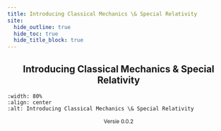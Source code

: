 ```yaml
---
title: Introducing Classical Mechanics \& Special Relativity
site:
  hide_outline: true
  hide_toc: true
  hide_title_block: true
---
```


<div style="text-align: center;">

## Introducing Classical Mechanics \& Special Relativity

</div>

```{figure} cover.gif
:width: 80%
:align: center
:alt: Introducing Classical Mechanics \& Special Relativity
```


<div style="text-align: center; font-size: 12px">

Versie 0.0.2

</div>


